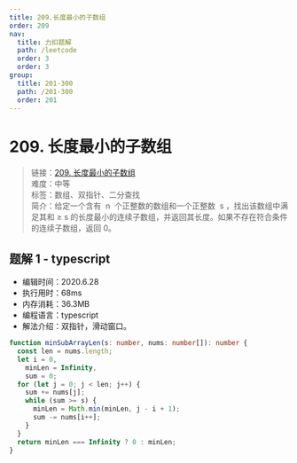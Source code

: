 ```yaml
---
title: 209.长度最小的子数组
order: 209
nav:
  title: 力扣题解
  path: /leetcode
  order: 3
  order: 3
group:
  title: 201-300
  path: /201-300
  order: 201
---
```


# 209. 长度最小的子数组

> 链接：[209. 长度最小的子数组](https://leetcode-cn.com/problems/minimum-size-subarray-sum/)  
> 难度：中等  
> 标签：数组、双指针、二分查找  
> 简介：给定一个含有  n  个正整数的数组和一个正整数  s ，找出该数组中满足其和 ≥ s 的长度最小的连续子数组，并返回其长度。如果不存在符合条件的连续子数组，返回 0。

## 题解 1 - typescript

- 编辑时间：2020.6.28
- 执行用时：68ms
- 内存消耗：36.3MB
- 编程语言：typescript
- 解法介绍：双指针，滑动窗口。

```typescript
function minSubArrayLen(s: number, nums: number[]): number {
  const len = nums.length;
  let i = 0,
    minLen = Infinity,
    sum = 0;
  for (let j = 0; j < len; j++) {
    sum += nums[j];
    while (sum >= s) {
      minLen = Math.min(minLen, j - i + 1);
      sum -= nums[i++];
    }
  }
  return minLen === Infinity ? 0 : minLen;
}
```
